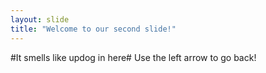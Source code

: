 ```yaml
---
layout: slide 
title: "Welcome to our second slide!"
---
```

#It smells like updog in here#
Use the left arrow to go back!
